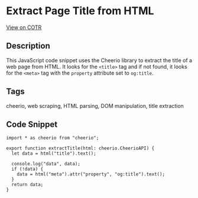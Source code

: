 # Extract Page Title from HTML

[View on COTR](https://cotr.dev/snippet/335)

## Description
This JavaScript code snippet uses the Cheerio library to extract the title of a web page from HTML. It looks for the `<title>` tag and if not found, it looks for the `<meta>` tag with the `property` attribute set to `og:title`.

## Tags
cheerio,  web scraping,  HTML parsing,  DOM manipulation,  title extraction

## Code Snippet
```
import * as cheerio from "cheerio";

export function extractTitle(html: cheerio.CheerioAPI) {
  let data = html("title").text();

  console.log("data", data);
  if (!data) {
    data = html("meta").attr("property", "og:title").text();
  }
  return data;
}
```
